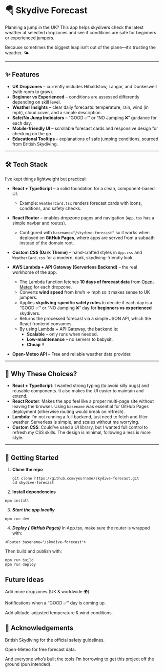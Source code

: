 # 🪂 Skydive Forecast  

Planning a jump in the UK? This app helps skydivers check the latest weather at selected dropzones and see if conditions are safe for beginners or experienced jumpers.  

Because sometimes the biggest leap isn’t out of the plane—it’s trusting the weather. 🌤️  

---

## ✨ Features  

- **UK Dropzones** – currently includes Hibaldstow, Langar, and Dunkeswell (with room to grow).  
- **Beginner vs Experienced** – conditions are assessed differently depending on skill level.  
- **Weather Insights** – clear daily forecasts: temperature, rain, wind (in mph), cloud cover, and a simple description.  
- **Safe/No Jump Indicators** – “GOOD ✅” or “NO Jumping ❌” guidance for each day.  
- **Mobile-friendly UI** – scrollable forecast cards and responsive design for checking on the go.  
- **Educational Tooltips** – explanations of safe jumping conditions, sourced from British Skydiving.  

---

## 🛠 Tech Stack  

I’ve kept things lightweight but practical:  

- **React + TypeScript** – a solid foundation for a clean, component-based UI.  
  - Example: `WeatherCard.tsx` renders forecast cards with icons, conditions, and safety checks.  

- **React Router** – enables dropzone pages and navigation (`App.tsx` has a simple navbar and routes).  
  - Configured with `basename="/skydive-forecast"` so it works when deployed on **GitHub Pages**, where apps are served from a subpath instead of the domain root.  

- **Custom CSS (Dark Theme)** – hand-crafted styles in `App.css` and `WeatherCard.css` for a modern, dark, skydiving-friendly look.  

- **AWS Lambda + API Gateway (Serverless Backend)** – the real workhorse of the app.  
  - The Lambda function fetches **10 days of forecast data** from [Open-Meteo](https://open-meteo.com/) for each dropzone.  
  - Converts **wind speed** from km/h → mph so it makes sense to UK jumpers.  
  - Applies **skydiving-specific safety rules** to decide if each day is a “GOOD ✅” or “NO Jumping ❌” day for **beginners vs experienced** skydivers.  
  - Returns the processed forecast via a simple JSON API, which the React frontend consumes.  
  - By using Lambda + API Gateway, the backend is:  
    - **Scalable** – only runs when needed.  
    - **Low-maintenance** – no servers to babysit.  
    - **Cheap** !!

- **Open-Meteo API** – Free and reliable weather data provider. 

---

## 🤔 Why These Choices?  

- **React + TypeScript**: I wanted strong typing (to avoid silly bugs) and reusable components. It also makes the UI easier to maintain and extend.  
- **React Router**: Makes the app feel like a proper multi-page site without leaving the browser. Using `basename` was essential for GitHub Pages deployment (otherwise routing would break on refresh).  
- **Lambda**: I’m not running a full backend, just need to fetch and filter weather. Serverless is simple, and scales without me worrying.  
- **Custom CSS**: Could’ve used a UI library, but I wanted full control to refresh my CSS skills. The design is minimal, following a less is more style.  

---

## 🚀 Getting Started  

1. **Clone the repo**  
   ```
   git clone https://github.com/yourname/skydive-forecast.git
   cd skydive-forecast
   ```
2. **Install dependencies**
````
npm install
````

3. ***Start the app locally***
```
npm run dev
```

4. ***Deploy ( GitHub Pages)***
In App.tsx, make sure the router is wrapped with:
```
<Router basename="/skydive-forecast">
````
Then build and publish with:
```
npm run build
npm run deploy
```

## Future Ideas
Add more dropzones (UK & worldwide 🌍).

Notifications when a “GOOD ✅” day is coming up.

Add altitude-adjusted temperature & wind conditions.

## 🙏 Acknowledgements

British Skydiving for the official safety guidelines.

Open-Meteo for free forecast data.

And everyone who’s built the tools I’m borrowing to get this project off the ground (pun intended).


